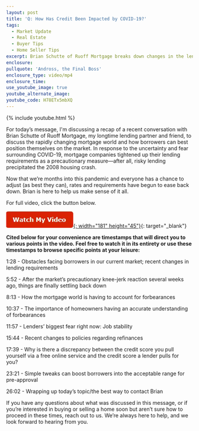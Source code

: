 ```yaml
---
layout: post
title: 'Q: How Has Credit Been Impacted by COVID-19?'
tags:
  - Market Update
  - Real Estate
  - Buyer Tips
  - Home Seller Tips
excerpt: Brian Schutte of Ruoff Mortgage breaks down changes in the lending world.
enclosure:
pullquote: 'Andross, the Final Boss'
enclosure_type: video/mp4
enclosure_time:
use_youtube_image: true
youtube_alternate_image:
youtube_code: H78ETx5mbXQ
---
```


{% include youtube.html %}

For today’s message, I'm discussing a recap of a recent conversation with Brian Schutte of Ruoff Mortgage, my longtime lending partner and friend, to discuss the rapidly changing mortgage world and how borrowers can best position themselves on the market. In response to the uncertainty and fear surrounding COVID-19, mortgage companies tightened up their lending requirements as a precautionary measure—after all, risky lending precipitated the 2008 housing crash.&nbsp;

Now that we’re months into this pandemic and everyone has a chance to adjust (as best they can), rates and requirements have begun to ease back down. Brian is here to help us make sense of it all.&nbsp;

For full video, click the button below.

[![](/uploads/capture-1.JPG){: width="181" height="45"}](https://youtu.be/2-nBYGZqySo){: target="_blank"}

**Cited below for your convenience are timestamps that will direct you to various points in the video. Feel free to watch it in its entirety or use these timestamps to browse specific points at your leisure:&nbsp;**

1:28 - Obstacles facing borrowers in our current market; recent changes in lending requirements&nbsp;

5:52 - After the market’s precautionary knee-jerk reaction several weeks ago, things are finally settling back down&nbsp;

8:13 - How the mortgage world is having to account for forbearances&nbsp;

10:37 - The importance of homeowners having an accurate understanding of forbearances

11:57 - Lenders’ biggest fear right now: Job stability&nbsp;

15:44 - Recent changes to policies regarding refinances&nbsp;

17:39 - Why is there a discrepancy between the credit score you pull yourself via a free online service and the credit score a lender pulls for you?&nbsp;

23:21 - Simple tweaks can boost borrowers into the acceptable range for pre-approval&nbsp;

26:02 - Wrapping up today’s topic/the best way to contact Brian&nbsp;

If you have any questions about what was discussed in this message, or if you’re interested in buying or selling a home soon but aren’t sure how to proceed in these times, reach out to us. We’re always here to help, and we look forward to hearing from you.&nbsp;

&nbsp;